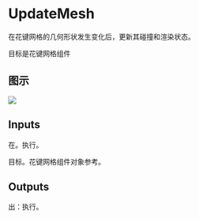 # UpdateMesh

在花键网格的几何形状发生变化后，更新其碰撞和渲染状态。

目标是花键网格组件

## 图示

![]($-20221218-21021054.png)

## Inputs

在。执行。

目标。花键网格组件对象参考。  

## Outputs

出：执行。
